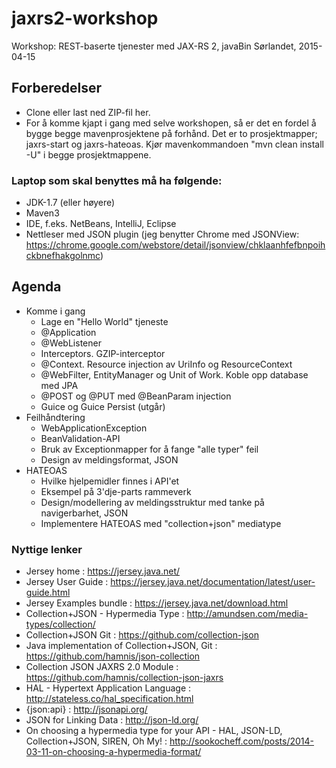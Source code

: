# jaxrs2-workshop
Workshop: REST-baserte tjenester med JAX-RS 2, javaBin Sørlandet, 2015-04-15 

## Forberedelser
* Clone eller last ned ZIP-fil her.
* For å komme kjapt i gang med selve workshopen, så er det en fordel å bygge begge mavenprosjektene på forhånd. 
  Det er to prosjektmapper; jaxrs-start og jaxrs-hateoas. Kjør mavenkommandoen "mvn clean install -U" i begge prosjektmappene.

### Laptop som skal benyttes må ha følgende:
* JDK-1.7 (eller høyere)
* Maven3 
* IDE, f.eks. NetBeans, IntelliJ, Eclipse
* Nettleser med JSON plugin (jeg benytter Chrome med JSONView: https://chrome.google.com/webstore/detail/jsonview/chklaanhfefbnpoihckbnefhakgolnmc)

## Agenda
* Komme i gang
  * Lage en "Hello World" tjeneste
  * @Application
  * @WebListener
  * Interceptors. GZIP-interceptor  
  * @Context. Resource injection av UriInfo og ResourceContext  
  * @WebFilter, EntityManager og Unit of Work. Koble opp database med JPA
  * @POST og @PUT med @BeanParam injection
  * Guice og Guice Persist (utgår)
* Feilhåndtering
  * WebApplicationException
  * BeanValidation-API
  * Bruk av Exceptionmapper for å fange "alle typer" feil
  * Design av meldingsformat, JSON
* HATEOAS
  * Hvilke hjelpemidler finnes i API'et
  * Eksempel på 3'dje-parts rammeverk
  * Design/modellering av meldingsstruktur med tanke på navigerbarhet, JSON
  * Implementere HATEOAS med "collection+json" mediatype

### Nyttige lenker
* Jersey home : https://jersey.java.net/
* Jersey User Guide : https://jersey.java.net/documentation/latest/user-guide.html
* Jersey Examples bundle : https://jersey.java.net/download.html
* Collection+JSON - Hypermedia Type : http://amundsen.com/media-types/collection/
* Collection+JSON Git : https://github.com/collection-json
* Java implementation of Collection+JSON, Git : https://github.com/hamnis/json-collection
* Collection JSON JAXRS 2.0 Module : https://github.com/hamnis/collection-json-jaxrs
* HAL - Hypertext Application Language : http://stateless.co/hal_specification.html
* {json:api} : http://jsonapi.org/
* JSON for Linking Data : http://json-ld.org/
* On choosing a hypermedia type for your API - HAL, JSON-LD, Collection+JSON, SIREN, Oh My! : http://sookocheff.com/posts/2014-03-11-on-choosing-a-hypermedia-format/

